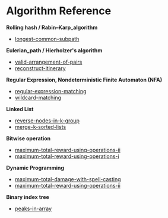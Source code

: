 # Algorithm Reference

<b>Rolling hash / Rabin–Karp_algorithm</b>

- [longest-common-subpath](hard/longest-common-subpath/README.md)

<b>Eulerian_path / Hierholzer's algorithm</b>

- [valid-arrangement-of-pairs](hard/valid-arrangement-of-pairs)
- [reconstruct-itinerary](hard/reconstruct-itinerary)

<b>Regular Expression, Nondeterministic Finite Automaton (NFA)</b>

- [regular-expression-matching](hard/regular-expression-matching)
- [wildcard-matching](hard/wildcard-matching)

<b>Linked List</b>

- [reverse-nodes-in-k-group](hard/reverse-nodes-in-k-group)
- [merge-k-sorted-lists](hard/merge-k-sorted-lists)

<b>Bitwise operation</b>

- [maximum-total-reward-using-operations-ii](hard/maximum-total-reward-using-operations-ii)
- [maximum-total-reward-using-operations-i](medium/maximum-total-reward-using-operations-i)

<b>Dynamic Programming</b>

- [maximum-total-damage-with-spell-casting](medium/maximum-total-damage-with-spell-casting)
- [maximum-total-reward-using-operations-ii](hard/maximum-total-reward-using-operations-ii)

<b>Binary index tree</b>

- [peaks-in-array](hard/peaks-in-array)
